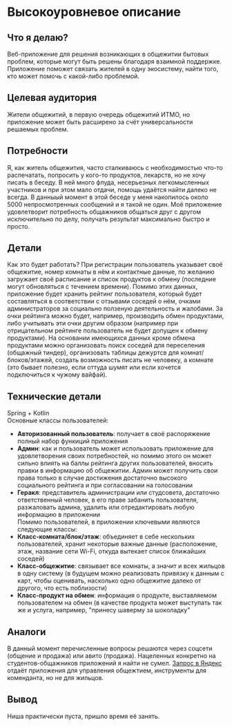 # Высокоуровневое описание
## Что я делаю?
Веб-приложение для решения возникающих в общежитии бытовых проблем, которые могут быть решены благодаря взаимной поддержке. Приложение поможет связать жителей в одну экосистему, найти того, кто может помочь с какой-либо проблемой.
## Целевая аудитория
Жители общежитий, в первую очередь общежитий ИТМО, но приложение может быть расширено за счёт универсальности решаемых проблем.
## Потребности
Я, как житель общежития, часто сталкиваюсь с необходимостью что-то распечатать, попросить у кого-то продуктов, лекарств, но не хочу писать в беседу. В ней много флуда, несерьезных легкомысленных участников и при этом мало отдачи, помощь удаётся найти далеко не всегда. В данныый момент в этой беседе у меня накопилось около 5000 непросмотренных сообщений и я такой не один. Моё приложение удовлетворит потребность общажников общаться друг с другом исключительно по делу, получать результат максимально быстро и просто.
## Детали
Как это будет работать? При регистрации пользователь указывает своё общежитие, номер комнаты в нём и контактные данные, по желанию загружает своё расписание и список продуктов к обмену (последние могут обновляться с течением времени). Помимо этих данных, приложение будет хранить рейтинг пользователя, который будет составляться в соответствии с отзывами соседей о нём, очками администраторов за социально ползеную деятельность и жалобами. За очки рейтинга можно будет, например, производить обмен продуктами, либо учитывать эти очки другим образом (например при отрицательном рейтинге пользователь не будет допущен к обмену продуктами). На основании имеющихся данных кроме обмена продуктами можно организовать поиск соседей для переселения (общажный тиндер), организовать таблицы дежуртсв для комнат/блоков/этажей, создать возможность писать не человеку, а комнате (это бывает полезно, если оттуда шумят или если хочется подключиться к чужому вайфай).
## Технические детали  
Spring + Kotlin  
Основные классы пользователей:  
- __Авторизованный пользователь__: получает в своё распоряжение полный набор функиций приложения
- __Админ__: как и пользователь может использовать приложение для удовлетворения своих потребностей, но помимо этого он может сильно влиять на баллы рейтинга других пользователей, вносить правки в информацию об общежитии. Админ может получить свои права только в случае достижения достаточно высокого социального рейтинга и при согласовании на голосовании
- __Геракл__: представитель администрации или студсовета, достаточно ответственный человек, в его праве забанить пользователя, разжаловать админа, удалить или отредактировать любую информацию в приложении  
Помимо пользователей, в приложении ключевыми являются следующие классы:  
- __Класс-комната/блок/этаж__: объединяет в себе нескольких пользователей, хранит некоторые важные данные (расположение, этаж, название сети Wi-Fi, откуда вытекает список ближайших соседей)
- __Класс-общежитие__: связывает все комнаты, а значит и всех жильцов в одну систему (в будущем можно реализовать привязку к данным с карт, чтобы оценивать, насколько одно общежитие далеко от другого, что есть поблизости)
- __Класс-продукт на обмен__: информация о продукте, выставляемом пользователем на обмен (в качестве продукта может выступать так же и услуга, например, "принесу шаверму за шоколадку"
## Аналоги
В данный момент перечисленные вопросы решаются через соцсети (общение и продажа) или авито (продажа). Нацеленных конкретно на студентов-общажников приложений я найти не сумел. [Запрос в Яндекс](https://yandex.ru/search/?text=приложение+для+общежития&clid=2271258&win=453&&lr=2) отдаёт приложения для управления общежтием, инструменты для коменданта, но не для жильцов.
## Вывод
Ниша практически пуста, пришло время её занять.
